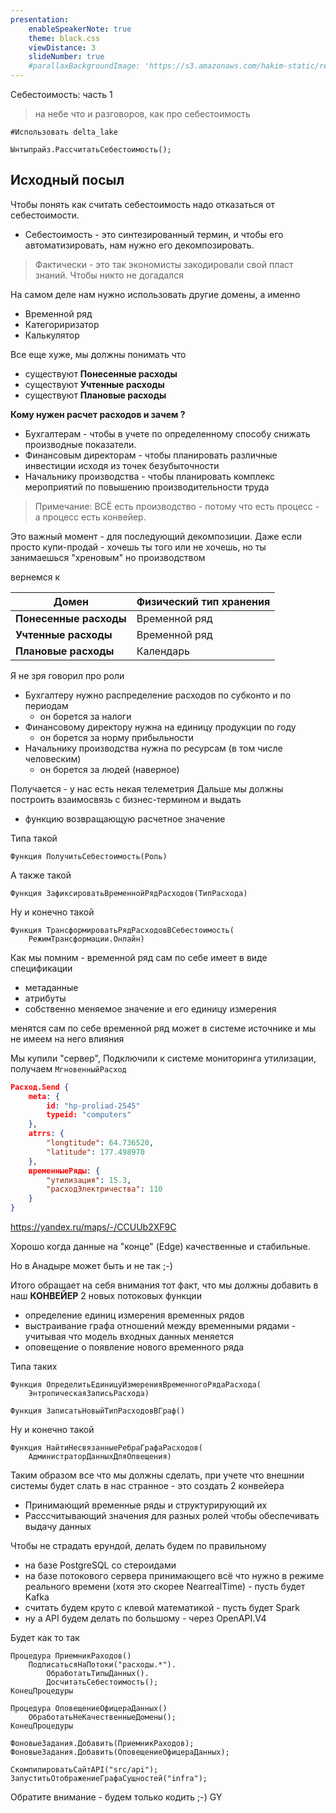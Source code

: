 ```yaml
---
presentation:
    enableSpeakerNote: true
    theme: black.css
    viewDistance: 3
    slideNumber: true
    #parallaxBackgroundImage: 'https://s3.amazonaws.com/hakim-static/reveal-js/reveal-parallax-1.jpg'
---
```


<!-- slide data-notes="" -->

Себестоимость: часть 1

> на небе что и разговоров, как про себестоимость

```bsl
#Использовать delta_lake

Ынтыпрайз.РассчитатьСебестоимость();

```

<!-- slide data-notes="" -->

## Исходный посыл

Чтобы понять как считать себестоимость надо отказаться от себестоимости.

* Себестоимость - это синтезированный термин, и чтобы его автоматизировать, нам нужно его декомпозировать.

> Фактически - это так экономисты закодировали свой пласт знаний. Чтобы никто не догадался

<!-- slide vertical=true -->

На самом деле нам нужно использовать другие домены, а именно

* Временной ряд
* Категориризатор
* Калькулятор

<!-- slide vertical=true -->

Все еще хуже, мы должны понимать что 

* существуют **Понесенные расходы**
* существуют **Учтенные расходы**
* существуют **Плановые расходы**

<!-- slide data-notes="Итак - мы уже понимаем, что есть расходы и больше слова себестоимость не используем, однако" -->

**Кому нужен расчет расходов и зачем ?** 

* Бухгалтерам - чтобы в учете по определенному способу снижать производные показатели.
* Финансовым директорам - чтобы планировать различные инвестиции исходя из точек безубыточности
* Начальнику производства - чтобы планировать комплекс мероприятий по повышению производительности труда


<!-- slide vertical=true -->

> Примечание: ВСЁ есть производство - потому что есть процесс - а процесс есть конвейер.

Это важный момент - для последующий декомпозиции. Даже если просто купи-продай - хочешь ты того или не хочешь, но ты занимаешься "хреновым" но производством

<!-- slide data-notes="" -->

вернемся к

| Домен  | Физический тип хранения  |
|---|---|
| **Понесенные расходы**  |  Временной ряд |
| **Учтенные расходы**  | Временной ряд  |
| **Плановые расходы**  | Календарь  |

<!-- slide data-notes="" -->

Я не зря говорил про роли

- Бухгалтеру нужно распределение расходов по субконто и по периодам 
    - он борется за налоги <!-- .element: class="fragment" data-fragment-index="2" -->
- Финансовому директору нужна на единицу продукции по году
    - он борется за норму прибыльности <!-- .element: class="fragment" data-fragment-index="1" -->
- Начальнику производства нужна по ресурсам (в том числе человеским)
    - он борется за людей (наверное) <!-- .element: class="fragment" data-fragment-index="3" -->

<!-- slide data-notes="" -->

Получается - у нас есть некая телеметрия
Дальше мы должны построить взаимосвязь с бизнес-термином и выдать 

* функцию возвращающую расчетное значение

<!-- slide data-notes="" vertical=true -->


Типа такой

```bsl {.line-numbers}
Функция ПолучитьСебестоимость(Роль)
```

<!-- slide data-notes="" vertical=true  -->

А также такой

```bsl {.line-numbers}
Функция ЗафиксироватьВременнойРядРасходов(ТипРасхода)
```

<!-- slide data-notes="" vertical=true -->

Ну и конечно такой

```bsl {.line-numbers}
Функция ТрансформироватьРядРасходовВСебестоимость(
    РежимТрансформации.Онлайн)
```

<!-- slide data-notes="" -->

Как мы помним - временной ряд сам по себе имеет в виде спецификации

* метаданные <!-- .element: class="fragment" data-fragment-index="1" -->
* атрибуты <!-- .element: class="fragment" data-fragment-index="2" -->
* собственно меняемое значение и его единицу измерения <!-- .element: class="fragment" data-fragment-index="3" -->

менятся сам по себе временной ряд может в системе источнике и мы не имеем на него влияния

<!-- slide data-notes="#Заметка про расходы типа "реальные"" vertical=true -->

Мы купили "сервер", Подключили к системе мониторинга утилизации, получаем `МгновенныйРасход`

```json {.line-numbers}
Расход.Send {
    meta: {
        id: "hp-proliad-2545"
        typeid: "computers"
    },
    atrrs: {
        "longtitude": 64.736520, 
        "latitude": 177.498970
    },
    временныеРяды: {
        "утилизация": 15.3,
        "расходЭлектричества": 110
    }    
}
```

https://yandex.ru/maps/-/CCUUb2XF9C

<!-- slide data-notes="энтропия" vertical=true -->

Хорошо когда данные на "конце" (Edge) качественные и стабильные.

Но в Анадыре может быть и не так ;-)

<!-- slide data-notes="" -->

Итого обращает на себя внимания тот факт, что мы должны добавить в наш **КОНВЕЙЕР** 2 новых потоковых функции

* определение единиц измерения временных рядов
* выстраивание графа отношений между временными рядами - учитывая что модель входных данных меняется
* оповещение о появление нового временного ряда

<!-- slide data-notes="" vertical=true -->


Типа таких


```bsl {.line-numbers}
Функция ОпределитьЕдиницуИзмеренияВременногоРядаРасхода(
    ЭнтропическаяЗаписьРасхода)
```

```bsl {.line-numbers}
Функция ЗаписатьНовыйТипРасходовВГраф()
```

Ну и конечно такой

```bsl {.line-numbers}
Функция НайтиНесвязанныеРебраГрафаРасходов(
    АдминистраторДанныхДляОпвещения)
```

<!-- slide data-notes="" -->

Таким образом все что мы должны сделать, при учете что внешнии системы будет слать в нас странное - это создать 2 конвейера

* Принимающий временные ряды и структурирующий их
* Расссчитывающий значения для разных ролей чтобы обеспечивать выдачу данных

<!-- slide data-notes="" -->

Чтобы не страдать ерундой, делать будем по правильному

* на базе PostgreSQL со стероидами <!-- .element: class="fragment" data-fragment-index="1" -->
* на базе потокового сервера принимающего всё что нужно в режиме реального времени (хотя это скорее NearrealTime) - пусть будет Kafka <!-- .element: class="fragment" data-fragment-index="2" -->
* считать будем круто с клевой математикой - пусть будет Spark  <!-- .element: class="fragment" data-fragment-index="3" -->
* ну а API будем делать по большому - через OpenAPI.V4 <!-- .element: class="fragment" data-fragment-index="4" -->

<!-- slide data-notes="" -->

Будет как то так

```bsl {.line-numbers}
Процедура ПриемникРаходов()
    ПодписатьсяНаПотоки("расходы.*").
        ОбработатьТипыДанных().
        ДосчитатьСебестоимость();
КонецПроцедуры

Процедура ОповещениеОфицераДанных()
    ОбработатьНеКачественныеДомены();
КонецПроцедуры

ФоновыеЗадания.Добавить(ПриемникРаходов);
ФоновыеЗадания.Добавить(ОповещениеОфицераДанных);

СкомпилироватьСайтAPI("src/api");
ЗапуститьОтображениеГрафаСущностей("infra");
```

Обратите внимание - будем только кодить ;-) GY

